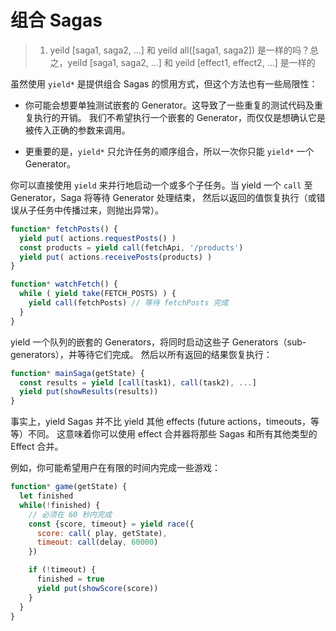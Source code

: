 # 组合 Sagas

> 1. yeild [saga1, saga2, ...] 和 yeild all([saga1, saga2]) 是一样的吗？总之，yeild [saga1, saga2, ...] 和 yeild [effect1, effect2, ...] 是一样的

虽然使用 `yield*` 是提供组合 Sagas 的惯用方式，但这个方法也有一些局限性：

- 你可能会想要单独测试嵌套的 Generator。这导致了一些重复的测试代码及重复执行的开销。
我们不希望执行一个嵌套的 Generator，而仅仅是想确认它是被传入正确的参数来调用。

- 更重要的是，`yield*` 只允许任务的顺序组合，所以一次你只能 `yield*` 一个 Generator。

你可以直接使用 `yield` 来并行地启动一个或多个子任务。当 yield 一个 `call` 至 Generator，Saga 将等待 Generator 处理结束，
然后以返回的值恢复执行（或错误从子任务中传播过来，则抛出异常）。

```javascript
function* fetchPosts() {
  yield put( actions.requestPosts() )
  const products = yield call(fetchApi, '/products')
  yield put( actions.receivePosts(products) )
}

function* watchFetch() {
  while ( yield take(FETCH_POSTS) ) {
    yield call(fetchPosts) // 等待 fetchPosts 完成
  }
}
```

yield 一个队列的嵌套的 Generators，将同时启动这些子 Generators（sub-generators），并等待它们完成。
然后以所有返回的结果恢复执行：

```javascript
function* mainSaga(getState) {
  const results = yield [call(task1), call(task2), ...]
  yield put(showResults(results))
}
```

事实上，yield Sagas 并不比 yield 其他 effects (future actions，timeouts，等等）不同。
这意味着你可以使用 effect 合并器将那些 Sagas 和所有其他类型的 Effect 合并。

例如，你可能希望用户在有限的时间内完成一些游戏：

```javascript
function* game(getState) {
  let finished
  while(!finished) {
    // 必须在 60 秒内完成
    const {score, timeout} = yield race({
      score: call( play, getState),
      timeout: call(delay, 60000)
    })

    if (!timeout) {
      finished = true
      yield put(showScore(score))
    }
  }
}
```
